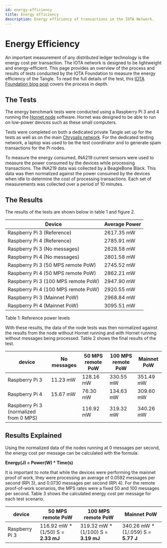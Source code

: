 ```yaml
---
id: energy-efficiency
title: Energy efficiency
description: Energy efficiency of transactions in the IOTA Network.
---
```


# Energy Efficiency

An important measurement of any distributed ledger technology is the energy cost per transaction. The IOTA network is designed to be lightweight and energy-efficient. This page provides an overview of the process and results of tests conducted by the IOTA Foundation to measure the energy efficiency of the Tangle. To read the full details of the test, this [IOTA Foundation blog post](https://blog.iota.org/internal-energy-benchmarks-for-iota/) covers the process in depth.

## The Tests

The energy benchmark tests were conducted using a Raspberry Pi 3 and 4 running the [Hornet node](https://github.com/gohornet/hornet) software. Hornet was designed to be able to run on low-power devices such as these small computers.

Tests were completed on both a dedicated private Tangle set up for the tests as well as on the main [Chrysalis network](https://chrysalis.iota.org/). For the dedicated testing network, a laptop was used to be the test coordinator and to generate spam transactions for the Pi nodes.

To measure the energy consumed, INA219 current sensors were used to measure the power consumed by the devices while processing transactions. The INA219 data was collected by a BeagleBone Black. This data was then normalized against the power consumed by the devices when idle to determine the cost of processing transactions. Each set of measurements was collected over a period of 10 minutes.

## The Results

The results of the tests are shown below in table 1 and figure 2.

| Device | Average Power | 
| ----------------------------------- | ------------- | 
| Raspberry Pi 3 (Reference) | 2617.35 mW | 
| Raspberry Pi 4 (Reference) | 2785.91 mW | 
| Raspberry Pi 3 (No messages) | 2628.58 mW | 
| Raspberry Pi 4 (No messages) | 2801.58 mW | 
| Raspberry Pi 3 (50 MPS remote PoW) | 2745.52 mW | 
| Raspberry Pi 4 (50 MPS remote PoW) | 2862.21 mW | 
| Raspberry Pi 3 (100 MPS remote PoW) | 2947.90 mW | 
| Raspberry Pi 4 (100 MPS remote PoW) | 2920.55 mW | 
| Raspberry Pi 3 (Mainnet PoW) | 2968.84 mW | 
| Raspberry Pi 4 (Mainnet PoW) | 3095.51 mW |

Table 1: Reference power levels

With these results, the data of the node tests was then normalized against the results from the node without Hornet running and with Hornet running without messages being processed. Table 2 shows the final results of the test.

|device |No messages |50 MPS remote PoW |100 MPS remote PoW |Mainnet PoW | 
| -------------------------------------- | ----------- | ----------------- | ------------------ | ----------- | 
| Raspberry Pi 3 | 11.23 mW | 128.16 mW | 330.55 mW | 351.49 mW | 
| Raspberry Pi 4 | 15.67 mW | 76.30 mW | 134.63 mW | 309.60 mW | 
| Raspberry Pi 3 (normalized from 0 MPS) | | 116.92 mW | 319.32 mW | 340.26 mW | | Raspberry Pi 4 (normalized from 0 MPS) | | 60.62 mW | 118.97 mW | 293.94 mW |

## Results Explained

Using the normalized data of the nodes running at 0 messages per second, the energy cost per message can be calculated with the formula:

**Energy(J) = Power(W) \* Time(s)**

It is important to note that while the devices were performing the mainnet proof of work, they were processing an average of 0.0592 messages per second (RPi 3), and 0.0730 messages per second (RPi 4). For the remote proof-of-work scenarios, the MPS rates were a fixed 50 and 100 messages per second. Table 3 shows the calculated energy cost per message for each test scenario.

| device | 50 MPS remote PoW | 100 MPS remote PoW | Mainnet PoW | 
| -------------- | ----------------------------------- | ------------------------------------ | -------------------------------------- | 
| Raspberry Pi 3 | 116.92 mW \* (1/50) S = **2.33 mJ** | 319.32 mW \* (1/100) S = **3.19 mJ** | 340.26 mW \* (1/.059) S = **5.77 J** | | Raspberry Pi 4 | 60.62 mW \* (1/50) S = **1.21 mJ** | 118.97 mW \* (1/100) S = **1.18 mJ** | 293.94 mW \* (1/0.073) S = **4.026 J** |
